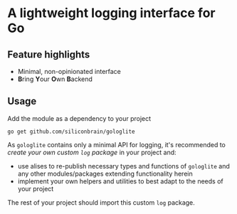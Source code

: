 # A lightweight logging interface for Go

## Feature highlights
* Minimal, non-opinionated interface
* **B**ring **Y**our **O**wn **B**ackend

## Usage

Add the module as a dependency to your project
```
go get github.com/siliconbrain/gologlite
```

As `gologlite` contains only a minimal API for logging, it's recommended to *create your own custom `log` package* in your project and:
* use alises to re-publish necessary types and functions of `gologlite` and any other modules/packages extending functionality herein
* implement your own helpers and utilities to best adapt to the needs of your project

The rest of your project should import this custom `log` package.
